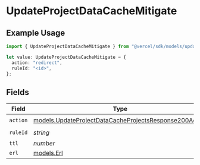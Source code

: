 # UpdateProjectDataCacheMitigate

## Example Usage

```typescript
import { UpdateProjectDataCacheMitigate } from "@vercel/sdk/models/updateprojectdatacacheop.js";

let value: UpdateProjectDataCacheMitigate = {
  action: "redirect",
  ruleId: "<id>",
};
```

## Fields

| Field                                                                                                                  | Type                                                                                                                   | Required                                                                                                               | Description                                                                                                            |
| ---------------------------------------------------------------------------------------------------------------------- | ---------------------------------------------------------------------------------------------------------------------- | ---------------------------------------------------------------------------------------------------------------------- | ---------------------------------------------------------------------------------------------------------------------- |
| `action`                                                                                                               | [models.UpdateProjectDataCacheProjectsResponse200Action](../models/updateprojectdatacacheprojectsresponse200action.md) | :heavy_check_mark:                                                                                                     | N/A                                                                                                                    |
| `ruleId`                                                                                                               | *string*                                                                                                               | :heavy_check_mark:                                                                                                     | N/A                                                                                                                    |
| `ttl`                                                                                                                  | *number*                                                                                                               | :heavy_minus_sign:                                                                                                     | N/A                                                                                                                    |
| `erl`                                                                                                                  | [models.Erl](../models/erl.md)                                                                                         | :heavy_minus_sign:                                                                                                     | N/A                                                                                                                    |